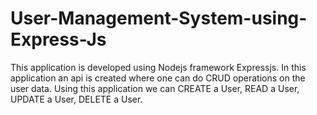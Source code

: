 # User-Management-System-using-Express-Js
This application is developed using Nodejs framework Expressjs.
In this application an api is created where one can do CRUD operations on the user data.
Using this application we can CREATE a User, READ a User, UPDATE a User, DELETE a User.
